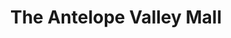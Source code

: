 ---
layout: base
permalink: locations/{{ California | slug }}/{{ Palmdale | slug }}/{{ The Antelope Valley Mall | punc | slug }}/
tags: locations
title: The Antelope Valley Mall
---
